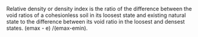 Relative density or density index is the ratio of the difference between the void ratios of a cohesionless soil in its loosest state and existing natural state to the difference between its void ratio in the loosest and densest states. (emax - e) /(emax-emin).
